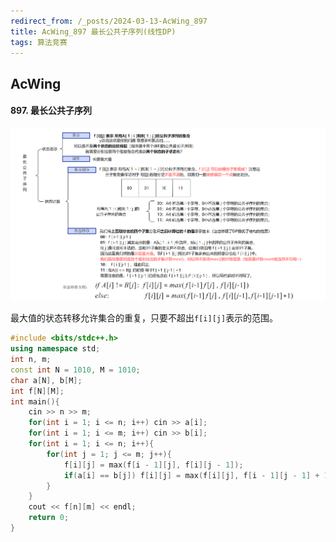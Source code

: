 ```yaml
---
redirect_from: /_posts/2024-03-13-AcWing_897
title: AcWing_897 最长公共子序列(线性DP)
tags: 算法竞赛
---
```


## AcWing

####  897. 最长公共子序列

![image](/assets/images/public_longest_sq.png)

最大值的状态转移允许集合的重复，只要不超出`f[i][j]`表示的范围。

```cpp
#include <bits/stdc++.h>
using namespace std;
int n, m;
const int N = 1010, M = 1010;
char a[N], b[M];
int f[N][M];
int main(){
    cin >> n >> m;
    for(int i = 1; i <= n; i++) cin >> a[i];
    for(int i = 1; i <= m; i++) cin >> b[i];
    for(int i = 1; i <= n; i++){
        for(int j = 1; j <= m; j++){
            f[i][j] = max(f[i - 1][j], f[i][j - 1]);
            if(a[i] == b[j]) f[i][j] = max(f[i][j], f[i - 1][j - 1] + 1);
        }
    }
    cout << f[n][m] << endl;
    return 0;
}
```

